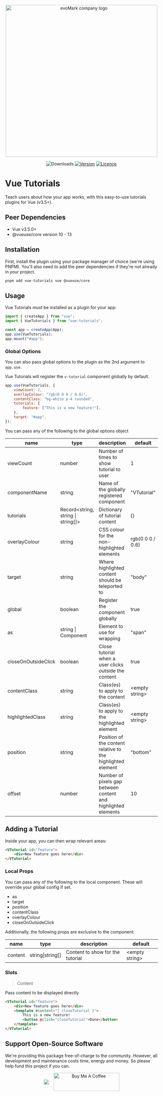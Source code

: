 <p align="center">
    <a href="https://evomark.co.uk" target="_blank" alt="Link to evoMark's website">
        <picture>
          <source media="(prefers-color-scheme: dark)" srcset="https://evomark.co.uk/wp-content/uploads/static/evomark-logo--dark.svg">
          <source media="(prefers-color-scheme: light)" srcset="https://evomark.co.uk/wp-content/uploads/static/evomark-logo--light.svg">
          <img alt="evoMark company logo" src="https://evomark.co.uk/wp-content/uploads/static/evomark-logo--light.svg" width="500">
        </picture>
    </a>
</p>

<p align="center">
  <img src="https://img.shields.io/npm/dm/vue-tutorials.svg" alt="Downloads"></a>
  <a href="https://www.npmjs.com/package/vue-tutorials"><img src="https://img.shields.io/npm/v/vue-tutorials.svg" alt="Version"></a>
  <a href="https://github.com/evo-mark/vue-tutorials/blob/main/LICENCE"><img src="https://img.shields.io/github/license/evo-mark/vue-tutorials?style=flat" alt="Licence"></a>
</p>

# Vue Tutorials

Teach users about how your app works, with this easy-to-use tutorials plugins for Vue (v3.5+).

## Peer Dependencies

- Vue v3.5.0+
- @vueuse/core version 10 - 13

## Installation

First, install the plugin using your package manager of choice (we're using PNPM). You'll also need to add the peer dependencies if they're not already in your project.

```sh
pnpm add vue-tutorials vue @vueuse/core
```

## Usage

Vue Tutorials _must_ be installed as a plugin for your app:

```js
import { createApp } from "vue";
import { VueTutorials } from "vue-tutorials";

const app = createApp(App);
app.use(VueTutorials);
app.mount("#app");
```

### Global Options

You can also pass global options to the plugin as the 2nd argument to `app.use`.

Vue Tutorials will register the `v-tutorial` component globally by default.

```js
app.use(VueTutorials, {
	viewCount: 2,
	overlayColour: "rgb(0 0 0 / 0.8)",
	contentClass: "bg-white p-4 rounded",
	tutorials: {
		feature: ["This is a new feature!"],
	},
	target: "#app",
});
```

You can pass any of the following to the global options object

| name                | type                               | description                                                   | default          |
| ------------------- | ---------------------------------- | ------------------------------------------------------------- | ---------------- |
| viewCount           | number                             | Number of times to show tutorial to user                      | 1                |
| componentName       | string                             | Name of the globally registered component                     | "VTutorial"      |
| tutorials           | Record<string, string \| string[]> | Dictionary of tutorial content                                | {}               |
| overlayColour       | string                             | CSS colour for the non-highlighted elements                   | rgb(0 0 0 / 0.6) |
| target              | string                             | Where highlighted content should be teleported to             | "body"           |
| global              | boolean                            | Register the component globally                               | true             |
| as                  | string \| Component                | Element to use for wrapping                                   | "span"           |
| closeOnOutsideClick | boolean                            | Close tutorial when a user clicks outside the content         | true             |
| contentClass        | string                             | Class(es) to apply to the content                             | \<empty string\> |
| highlightedClass    | string                             | Class(es) to apply to the highlighted element                 | \<empty string\> |
| position            | string                             | Position of the content relative to the highlighted element   | "bottom"         |
| offset              | number                             | Number of pixels gap between content and highlighted elements | 10               |

## Adding a Tutorial

Inside your app, you can then wrap relevant areas:

```html
<VTutorial id="feature">
	<div>New feature goes here</div>
</VTutorial>
```

### Local Props

You can pass any of the following to the local component. These will override your global config if set.

- as
- target
- position
- contentClass
- overlayColour
- closeOnOutsideClick

Additionally, the following props are exclusive to the component:

| name    | type             | description                      | default          |
| ------- | ---------------- | -------------------------------- | ---------------- |
| content | string\|string[] | Content to show for the tutorial | \<empty string\> |

### Slots

> Content

Pass content to be displayed directly

```html
<VTutorial id="feature">
	<div>New feature goes here</div>
	<template #content="{ closeTutorial }">
		This is a new feature!
		<button @click="closeTutorial">Done</button>
	</template>
</VTutorial>
```

## Support Open-Source Software

We're providing this package free-of-charge to the community. However, all development and maintenance costs time, energy and money. So please help fund this project if you can.

<p align="center" style="display:flex;align-items:center;gap:1rem;justify-content:center">
<a href="https://github.com/sponsors/craigrileyuk" target="_blank">
<img src="https://img.shields.io/badge/sponsor-GitHub%20Sponsors-fafbfc?style=for-the-badge&logo=github">
</a>
<a href="https://www.buymeacoffee.com/craigrileyuk" target="_blank"><img src="https://cdn.buymeacoffee.com/buttons/v2/default-yellow.png" alt="Buy Me A Coffee" style="height: 60px !important;width: 217px !important;" ></a>
</p>
